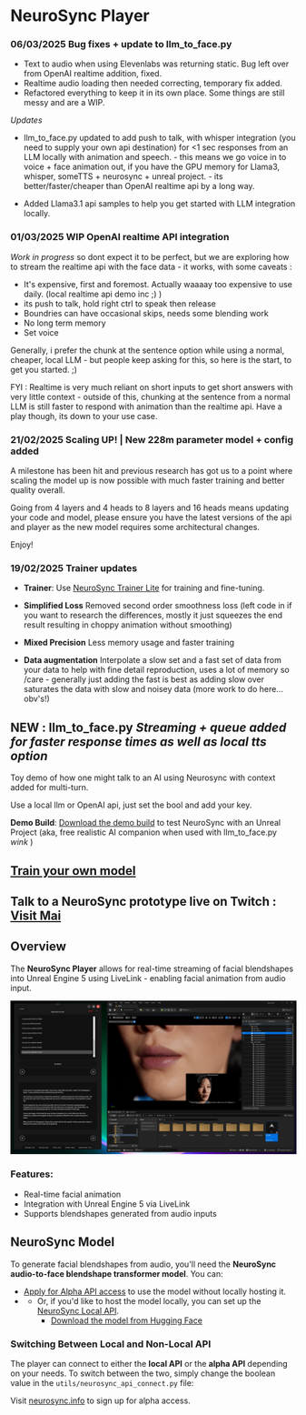 # NeuroSync Player

### **06/03/2025 Bug fixes + update to llm_to_face.py**

- Text to audio when using Elevenlabs was returning static. Bug left over from OpenAI realtime addition, fixed.
- Realtime audio loading then needed correcting, temporary fix added.
- Refactored everything to keep it in its own place. Some things are still messy and are a WIP.

*Updates*

- llm_to_face.py updated to add push to talk, with whisper integration (you need to supply your own api destination) for <1 sec responses from an LLM locally with animation and speech.
      - this means we go voice in to voice + face animation out, if you have the GPU memory for Llama3, whisper, someTTS + neurosync + unreal project.
      - its better/faster/cheaper than OpenAI realtime api by a long way.

- Added Llama3.1 api samples to help you get started with LLM integration locally.

### **01/03/2025 WIP OpenAI realtime API integration**

*Work in progress* so dont expect it to be perfect, but we are exploring how to stream the realtime api with the face data - it works, with some caveats : 

- It's expensive, first and foremost. Actually waaaay too expensive to use daily. (local realtime api demo inc ;) )
- its push to talk, hold right ctrl to speak then release
- Boundries can have occasional skips, needs some blending work
- No long term memory
- Set voice

Generally, i prefer the chunk at the sentence option while using a normal, cheaper, local LLM - but people keep asking for this, so here is the start, to get you started. ;)

FYI : Realtime is very much reliant on short inputs to get short answers with very little context - outside of this, chunking at the sentence from a normal LLM is still faster to respond with animation than the realtime api. Have a play though, its down to your use case.

### **21/02/2025 Scaling UP! | New 228m parameter model + config added**

A milestone has been hit and previous research has got us to a point where scaling the model up is now possible with much faster training and better quality overall.

Going from 4 layers and 4 heads to 8 layers and 16 heads means updating your code and model, please ensure you have the latest versions of the api and player as the new model requires some architectural changes.

Enjoy!

### **19/02/2025 Trainer updates**

- **Trainer**: Use [NeuroSync Trainer Lite](https://github.com/AnimaVR/NeuroSync_Trainer_Lite) for training and fine-tuning.

- **Simplified Loss** Removed second order smoothness loss (left code in if you want to research the differences, mostly it just squeezes the end result resulting in choppy animation without smoothing)
- **Mixed Precision** Less memory usage and faster training
- **Data augmentation** Interpolate a slow set and a fast set of data from your data to help with fine detail reproduction, uses a lot of memory so /care - generally just adding the fast is best as adding slow over saturates the data with slow and noisey data (more work to do here... obv's!)


## NEW : llm_to_face.py *Streaming + queue added for faster response times as well as local tts option*

Toy demo of how one might talk to an AI using Neurosync with context added for multi-turn.

Use a local llm or OpenAI api, just set the bool and add your key.

**Demo Build**: [Download the demo build](https://drive.google.com/drive/folders/1q-CYauPqyWfvs8NamW4QuC1H1r02RYMQ?usp=sharing) to test NeuroSync with an Unreal Project (aka, free realistic AI companion when used with llm_to_face.py *wink* )

## [Train your own model](https://github.com/AnimaVR/NeuroSync_Trainer_Lite)

## Talk to a NeuroSync prototype live on Twitch : [Visit Mai](https://www.twitch.tv/mai_anima_ai)

## Overview

The **NeuroSync Player** allows for real-time streaming of facial blendshapes into Unreal Engine 5 using LiveLink - enabling facial animation from audio input.

![Alt text](/utils/neurosyncclose.jpg)

### Features:
- Real-time facial animation
- Integration with Unreal Engine 5 via LiveLink
- Supports blendshapes generated from audio inputs

## NeuroSync Model

To generate facial blendshapes from audio, you'll need the **NeuroSync audio-to-face blendshape transformer model**. You can:

- [Apply for Alpha API access](https://neurosync.info) to use the model without locally hosting it.
- - Or, if you'd like to host the model locally, you can set up the [NeuroSync Local API](https://github.com/AnimaVR/NeuroSync_Local_API).
    - [Download the model from Hugging Face](https://huggingface.co/AnimaVR/NEUROSYNC_Audio_To_Face_Blendshape)

### Switching Between Local and Non-Local API

The player can connect to either the **local API** or the **alpha API** depending on your needs. To switch between the two, simply change the boolean value in the `utils/neurosync_api_connect.py` file:

Visit [neurosync.info](https://neurosync.info) to sign up for alpha access.
